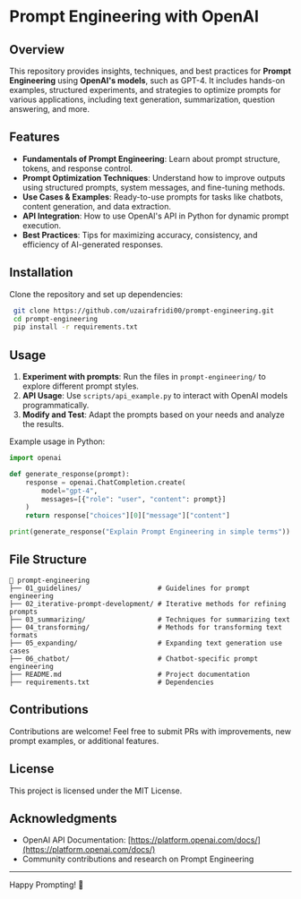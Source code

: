 # Prompt Engineering with OpenAI

## Overview

This repository provides insights, techniques, and best practices for **Prompt Engineering** using **OpenAI's models**, such as GPT-4. It includes hands-on examples, structured experiments, and strategies to optimize prompts for various applications, including text generation, summarization, question answering, and more.

## Features

- **Fundamentals of Prompt Engineering**: Learn about prompt structure, tokens, and response control.
- **Prompt Optimization Techniques**: Understand how to improve outputs using structured prompts, system messages, and fine-tuning methods.
- **Use Cases & Examples**: Ready-to-use prompts for tasks like chatbots, content generation, and data extraction.
- **API Integration**: How to use OpenAI's API in Python for dynamic prompt execution.
- **Best Practices**: Tips for maximizing accuracy, consistency, and efficiency of AI-generated responses.

## Installation

Clone the repository and set up dependencies:

```bash
 git clone https://github.com/uzairafridi00/prompt-engineering.git
 cd prompt-engineering
 pip install -r requirements.txt
```

## Usage

1. **Experiment with prompts**: Run the files in `prompt-engineering/` to explore different prompt styles.
2. **API Usage**: Use `scripts/api_example.py` to interact with OpenAI models programmatically.
3. **Modify and Test**: Adapt the prompts based on your needs and analyze the results.

Example usage in Python:

```python
import openai

def generate_response(prompt):
    response = openai.ChatCompletion.create(
        model="gpt-4",
        messages=[{"role": "user", "content": prompt}]
    )
    return response["choices"][0]["message"]["content"]

print(generate_response("Explain Prompt Engineering in simple terms"))
```

## File Structure

```
📂 prompt-engineering
├── 01_guidelines/                   # Guidelines for prompt engineering
├── 02_iterative-prompt-development/ # Iterative methods for refining prompts
├── 03_summarizing/                  # Techniques for summarizing text
├── 04_transforming/                 # Methods for transforming text formats
├── 05_expanding/                    # Expanding text generation use cases
├── 06_chatbot/                      # Chatbot-specific prompt engineering
├── README.md                        # Project documentation
├── requirements.txt                 # Dependencies
```

## Contributions

Contributions are welcome! Feel free to submit PRs with improvements, new prompt examples, or additional features.

## License

This project is licensed under the MIT License.

## Acknowledgments

- OpenAI API Documentation: [https://platform.openai.com/docs/](https://platform.openai.com/docs/)
- Community contributions and research on Prompt Engineering

---

Happy Prompting! 🚀
